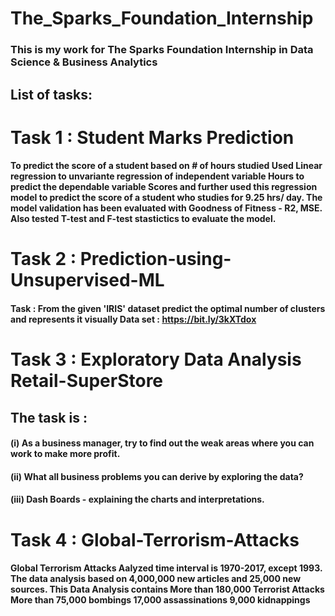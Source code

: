 # The_Sparks_Foundation_Internship
### This is my work for The Sparks Foundation Internship in Data Science & Business Analytics

## List of tasks:
# Task 1 : Student Marks Prediction
#### To predict the score of a student based on # of hours studied Used Linear regression to unvariante regression of independent variable Hours to predict the dependable variable Scores and further used this regression model to predict the score of a student who studies for 9.25 hrs/ day. The model validation has been evaluated with Goodness of Fitness - R2, MSE. Also tested T-test and F-test stastictics to evaluate the model.

# Task 2 : Prediction-using-Unsupervised-ML
#### Task : From the given 'IRIS' dataset predict the optimal number of clusters and represents it visually Data set : https://bit.ly/3kXTdox

# Task 3 : Exploratory Data Analysis Retail-SuperStore
## The task is :

#### (i) As a business manager, try to find out the weak areas where you can work to make more profit.

#### (ii) What all business problems you can derive by exploring the data?

#### (iii) Dash Boards - explaining the charts and interpretations.

# Task 4 : Global-Terrorism-Attacks
#### Global Terrorism Attacks Aalyzed time interval is 1970-2017, except 1993. The data analysis based on 4,000,000 new articles and 25,000 new sources. This Data Analysis contains More than 180,000 Terrorist Attacks More than 75,000 bombings 17,000 assassinations 9,000 kidnappings

